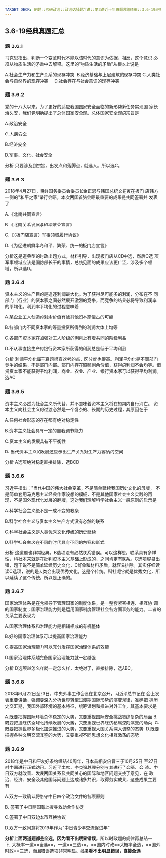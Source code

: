 ```yaml
---
TARGET DECK: 刷题::考研政治::政治选择题六讲::第3讲近十年真题思路精编::3.6-19经典真题汇总
---
```

## 3.6-19经典真题汇总

### 题 3.6.1

马克思指出，判断一个变革时代不能以该时代的意识为依据，相反，这个意识 必须从物质生活的矛盾中去解释。这里的"物质生活的矛盾"从根本上说是

A.社会生产力和生产关系的现存冲突 
B.经济基础与上层建筑的现存冲突
C.人类社会与自然界的现存冲突    
D.社会存在与社会意识的现存冲突

### 题 3.6.2

党的十八大以来，为了更好的适应我国国家安全面临的新形势新任务实现国 家长治久安，我们党明确提出了总体国家安全观。总体国家安全观的宗旨是

A.政治安全

C.人民安全

B.经济安全

D.军事、文化、社会安全

分析 只要涉及到宗旨，出发点和落脚点，就选人。所以选C。

### 题 3.6.3

2018年4月27日，朝鲜国务委员会委员长金正恩与韩国总统文在寅在板门 店韩方一侧的"和平之家"举行会晤。本次两国首脑会晤最重要的成果是共同签署并 发表了

A.《北南共同宣言》

B.《北南关系发展与和平繁荣宣言》

C.《（板门店宣言）军事领域履行协议》

D.《为促进朝鲜半岛和平、繁荣、统一的板门店宣言》

分析这是道典型的时政出题方式，材料引导，出现板门店从CD中选，然后C选 项军事领域应该是国防部长干的事情，总统见面的成果应该更广泛，涉及多个领 域，所以选D。

### 题 3.6.4

资本主义的生产目的是追逐利润最大化。为了获得尽可能多的利润，分布在不 同部门（行业）的资本家之间必然展开激烈的竞争，而竞争的结果必将导致利润率 的平均化。利润率平均化的过程意味着

A.某企业工人创造的剩余价值有被其他资本家侵占的可能

B.各部门内不同资本家的等量投资所得到的利润大体上均等

C.各部门资本家在加强对工人阶级的剥削上有着共同的阶级利益

D.不从事直接生产的银行资本家所获得的利润总是低于平均利润

分析 利润平均化属于真题很喜欢考的点，区分度也很高。利润平均化是不同部门竞争的结果，不是部门内部。部门内存在超额剩余价值，获得的利润不会均等。借贷资本家不能获得平均利润，商业、农业、产业、银行资本家可以获得平均利润。选AC

### 题 3.6.5

资本主义必然为社会主义所代替，并不意味着资本主义将在短期内自行消亡。 资本主义向社会主义的过渡必然是一个复杂的、长期的历史过程，其原因在于

A.任何社会形态的存在都有绝对稳定性

B.资本主义社会具有一定的自我调节能力

C.资本主义的发展具有不平衡性

D. 当代资本主义的发展还显示出生产关系对生产力容纳的空间

分析 A选项绝对稳定直接排除，选BCD

### 题 3.6.6

习近平指出："当代中国的伟大社会变革，不是简单延续我国历史文化的母版， 不是简单套用马克思主义经典作家设想的模板，不是其他国家社会主义实践的再 现，不是国外现代化发展的翻版，这对我们理解科学社会主义一般原则的启示是

A.科学社会主义绝不是一成不变的教条

B.科学社会主义与资本主义生产方式没有必然的联系

C.科学社会主义是人类优秀文化传统的历史延续

D.科学社会主义在不同的时代具有不同的内容和形式

分析 这道题也非常经典。B选项没有必然联系错误。可以这样想，联系具有多样 性，科社本来就是在批判资本主义基础上形成的，之间肯定有联系。C选项容易出 错，题干说不是简单延续历史文化，C好像和材料矛盾，就容易排除。其实仔细读 读C选项，说的是人类会出现优秀文化，这是个传统。科社呢它就是优秀文化，所 以延续了这个传统。所以是正确的。

### 题 3.6.7

国家治理体系是在党领导下管理国家的制度体系，是一整套紧密相连、相互协 调的国家制度；国家治理能力则是运用国家制度管理社会各方面事务的能力。二者的关系主要表现为

A.国家治理体系和治理能力是相辅相成的有机整体

B.好的国家治理体系可以提高国家治理能力

C.提高国家治理能力可以充分发挥国家治理体系的效能

D.国家治理体系越完备国家治理能力就一定越强

分析 D选项越怎么样就一定怎么样，太绝对了，直接排除，选ABC。

### 题 3.6.8

2018年6月22日至23日，中央外事工作会议在北京召开，习近平总书记在 会上发表重要讲话，强调要深入分析世界转型过渡期国际形势的演变规律，准确把 握历史交汇期，我国外部环境的基本特征，统筹谋划和推进对外工作，其基本要求是

A.既要把握国际环境总体稳定的大势，又要重视国际安全挑战错综复杂的局面
B.既要把握经济全球化持续发展的大势，又要重视世界经济格局深刻演变的动向 
C.既要把握世界多极化加速推进的大势，又要重视大国关系深入调整的态势 
D.既要把握各种文明交流互鉴的大势，又要重视不同思想文化相互激荡的态势

### 题 3.6.9

2018年是中日和平友好条约缔结40周年，日本首相安倍晋三于10月25日 至27日对中国进行正式访问。习近平主席、李克强总理分别与其进行了会晤、会 谈。中日双方就改善、发展两国关系及共同关心的国际和地区问题交换了意见，在 政治、经济、安全及其他国际问题上达成诸多共识，取得务实成果，这些成果主要 有

A.双方一致确认将恪守中日四个政治文件的各项原则

B. 签署了中日两国海上搜寻救助合作协定

C.签署了中日双边本币互换协议

D.双方一致同意将2019年作为"中日青少年交流促进年"

**分析上面两道题都是全选，因为看不出明显错误**。所以时政题的规律再总结一下, 大概率一道==全选==，一道==三选==。==国内时政==大概率全选，==国外时政==三选，而且错误选项非常明显。如果**看不出明显错误，直接全选**

